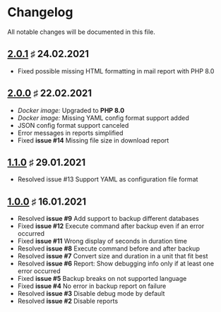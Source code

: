 # Changelog

All notable changes will be documented in this file.

<a name="v2-0-1"></a>
## [2.0.1](https://github.com/bloodhunterd/backup/releases/tag/2.0.1) &#9839; 24.02.2021

* Fixed possible missing HTML formatting in mail report with PHP 8.0

<a name="v2-0-0"></a>
## [2.0.0](https://github.com/bloodhunterd/backup/releases/tag/2.0.0) &#9839; 22.02.2021

* *Docker image:* Upgraded to **PHP 8.0**
* *Docker image:* Missing YAML config format support added
* JSON config format support canceled
* Error messages in reports simplified
* Fixed **issue #14** Missing file size in download report

<a name="v1-1-0"></a>
## [1.1.0](https://github.com/bloodhunterd/backup/releases/tag/1.1.0) &#9839; 29.01.2021

* Resolved issue #13 Support YAML as configuration file format

<a name="v1-0-0"></a>
## [1.0.0](https://github.com/bloodhunterd/backup/releases/tag/1.0.0) &#9839; 16.01.2021

* Resolved **issue #9** Add support to backup different databases
* Fixed **issue #12** Execute command after backup even if an error occurred
* Fixed **issue #11** Wrong display of seconds in duration time
* Resolved **issue #8** Execute command before and after backup
* Resolved **issue #7** Convert size and duration in a unit that fit best
* Resolved **issue #6** Report: Show debugging info only if at least one error occurred
* Fixed **issue #5** Backup breaks on not supported language
* Fixed **issue #4** No error in backup report on failure
* Resolved **issue #3** Disable debug mode by default
* Resolved **issue #2** Disable reports
